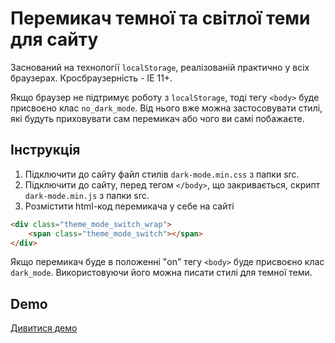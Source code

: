 # Перемикач темної та світлої теми для сайту

Заснований на технології `localStorage`, реалізованій практично у всіх браузерах. Кросбраузерність - IE 11+.

Якщо браузер не підтримує роботу з `localStorage`, тоді тегу `<body>` буде присвоєно клас `no_dark_mode`. Від нього вже можна застосовувати стилі, які будуть приховувати сам перемикач або чого ви самі побажаєте.

## Інструкція

1. Підключити до сайту файл стилів `dark-mode.min.css` з папки src.
2. Підключити до сайту, перед тегом `</body>`, що закривається, скрипт `dark-mode.min.js` з папки src.
3. Розмістити html-код перемикача у себе на сайті
```html
<div class="theme_mode_switch_wrap">
	<span class="theme_mode_switch"></span>
</div>
```

Якщо перемикач буде в положенні "on" тегу `<body>` буде присвоєно клас `dark_mode`. Використовуючи його можна писати стилі для темної теми.

## Demo

[Дивитися демо](https://duron16.github.io/dark-mode/)
